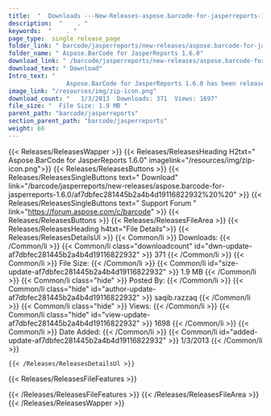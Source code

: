 ```yaml
---
title:  "  Downloads ---New-Releases-aspose.barcode-for-jasperreports-1.6.0 . " 
description:  "    . " 
keywords:  "    . " 
page_type:  single_release_page
folder_link: " barcode/jasperreports/new-releases/aspose.barcode-for-jasperreports-1.6.0/"
folder_name: " Aspose.BarCode for JasperReports 1.6.0"
download_link: " /barcode/jasperreports/new-releases/aspose.barcode-for-jasperreports-1.6.0/af7dbfec281445b2a4b4d19116822932"
download_text: " Download"
Intro_text: " 
				Aspose.BarCode for JasperReports 1.6.0 has been released.New Features:BARC..."
image_link: "/resources/img/zip-icon.png"
download_count: "   1/3/2013  Downloads: 371  Views: 1697"
file_size: "  File Size: 1.9 MB "
parent_path: "barcode/jasperreports"
section_parent_path: "barcode/jasperreports"
weight: 66 
---
```


{{< Releases/ReleasesWapper >}}
  {{< Releases/ReleasesHeading H2txt=" Aspose.BarCode for JasperReports 1.6.0" imagelink="/resources/img/zip-icon.png">}}
  {{< Releases/ReleasesButtons >}}
    {{< Releases/ReleasesSingleButtons text=" Download" link="/barcode/jasperreports/new-releases/aspose.barcode-for-jasperreports-1.6.0/af7dbfec281445b2a4b4d19116822932%20%20" >}}
    {{< Releases/ReleasesSingleButtons text=" Support Forum " link="https://forum.aspose.com/c/barcode" >}}
  {{< Releases/ReleasesButtons >}}
  {{< Releases/ReleasesFileArea >}}
    {{< Releases/ReleasesHeading h4txt="File Details">}}
    {{< Releases/ReleasesDetailsUl >}}
            {{< Common/li  >}} Downloads: {{< /Common/li >}} 
      {{< Common/li class="downloadcount" id="dwn-update-af7dbfec281445b2a4b4d19116822932" >}} 371 {{< /Common/li >}} 
      {{< Common/li  >}} File Size: {{< /Common/li >}} 
      {{< Common/li id="size-update-af7dbfec281445b2a4b4d19116822932" >}} 1.9 MB {{< /Common/li >}} 
      {{< Common/li  class="hide" >}} Posted By: {{< /Common/li >}} 
      {{< Common/li class="hide" id="author-update-af7dbfec281445b2a4b4d19116822932" >}} saqib.razzaq {{< /Common/li >}} 
      {{< Common/li class="hide"  >}} Views: {{< /Common/li >}} 
      {{< Common/li class="hide" id="view-update-af7dbfec281445b2a4b4d19116822932" >}} 1698 {{< /Common/li >}} 
      {{< Common/li  >}} Date Added: {{< /Common/li >}} 
      {{< Common/li id="added-update-af7dbfec281445b2a4b4d19116822932" >}} 1/3/2013 {{< /Common/li >}} 

    {{< /Releases/ReleasesDetailsUl >}}

  {{< Releases/ReleasesFileFeatures >}}
      
  {{< /Releases/ReleasesFileFeatures >}}
 {{< /Releases/ReleasesFileArea >}}
{{< /Releases/ReleasesWapper >}}


